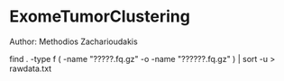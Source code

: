   # ExomeTumorClustering
Author: Methodios Zacharioudakis

find . -type f \( -name "?????.fq.gz" -o -name "??????.fq.gz" \) | sort -u > rawdata.txt
